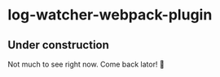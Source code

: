 # log-watcher-webpack-plugin
## Under construction
Not much to see right now. Come back lator! :crocodile: